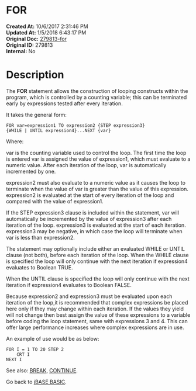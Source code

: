 # FOR

**Created At:** 10/6/2017 2:31:46 PM  
**Updated At:** 1/5/2018 6:43:17 PM  
**Original Doc:** [279813-for](https://docs.jbase.com/36868-jbase-basic/279813-for)  
**Original ID:** 279813  
**Internal:** No  


# Description

The **FOR** statement allows the construction of looping constructs within the program, which is controlled by a counting variable; this can be terminated early by expressions tested after every
iteration.

It takes the general form:

```
FOR var=expression1 TO expression2 {STEP expression3} 
{WHILE | UNTIL expression4}...NEXT {var}
```

Where:

var is the counting variable used to control the loop. The first time the loop is entered var is assigned the value of expression1, which must evaluate to a numeric value. After each iteration of the loop, var is automatically incremented by one.

expression2 must also evaluate to a numeric value as it causes the loop to terminate when the value of var is greater than the value of this expression. expression2 is evaluated at the start of every iteration of the loop and compared with the value of expression1.

If the STEP expression3 clause is included within the statement, var will automatically be incremented by the value of expression3 after each iteration of the loop. expression3 is evaluated at the start of each iteration. expression3 may be negative, in which case the loop will terminate when var is less than expression2.

The statement may optionally include either an evaluated WHILE or UNTIL clause (not both), before each iteration of the loop. When the WHILE clause is specified the loop will only continue with the next iteration if expression4 evaluates to Boolean TRUE.

When the UNTIL clause is specified the loop will only continue with the next iteration if expression4 evaluates to Boolean FALSE.

Because expression2 and expression3 must be evaluated upon each iteration of the loop,it is recommended that complex expressions be placed here only if they may change within each iteration. If the values they yield will not change then best assign the value of these expressions to a variable before coding the loop statement, same with expressions 3 and 4. This can offer large performance increases where complex expressions are in use.

An example of use would be as below:

```
FOR I = 1 TO 20 STEP 2
    CRT I
NEXT I
```



See also: [BREAK](./../break), [CONTINUE](./../continue).

Go back to [jBASE BASIC](./../jbase-basic-programmers-reference-guide).
